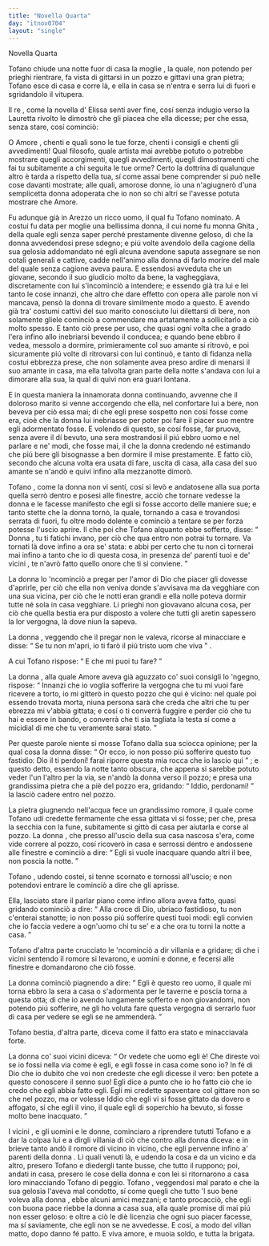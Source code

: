 ```yaml
---
title: "Novella Quarta"
day: "itnov0704"
layout: "single"
---
```

<html>
 <head>
 </head>
 <body>
  <div id="nov0704" type="novella" who="lauretta">
   <head>
    Novella Quarta
   </head>
   <argument>
    <p>
     <milestone id="p07040001"/>
     <name persref="tofano" type="person">
      Tofano
     </name>
     chiude una notte fuor di casa la
     <name persref="ghita" type="person">
      moglie
     </name>
     , la quale, non potendo per prieghi rientrare, fa vista di gittarsi in un pozzo e gittavi una gran pietra;
     <name persref="tofano" type="person">
      Tofano
     </name>
     esce di casa e corre l&agrave;, e ella in casa se n'entra e serra lui di fuori e sgridandolo il vitupera.
    </p>
   </argument>
   <div3 type="commentary" who="author">
    <p>
     <milestone id="p07040002"/>
     <name persref="dioneo" type="person">
      Il re
     </name>
     , come la novella d'
     <name persref="elissa" type="person">
      Elissa
     </name>
     sent&iacute; aver fine, cos&iacute; senza indugio verso la
     <name persref="lauretta" type="person">
      Lauretta
     </name>
     rivolto le dimostr&ograve; che gli piacea che ella dicesse; per che essa, senza stare, cos&iacute; cominci&ograve;:
    </p>
   </div3>
   <div3 type="commentary" who="lauretta">
    <p>
     <milestone id="p07040003"/>
     O
     <name persref="amore" type="person">
      Amore
     </name>
     , chenti e quali sono le tue forze, chenti i consigli e chenti gli avvedimenti! Qual filosofo, quale artista mai avrebbe potuto o potrebbe mostrare quegli accorgimenti, quegli avvedimenti, quegli dimostramenti che fai tu subitamente a chi seguita le tue orme?
     <milestone id="p07040004"/>
     Certo la dottrina di qualunque altro &egrave; tarda a rispetto della tua, s&iacute; come assai bene comprender si pu&ograve; nelle cose davanti mostrate; alle quali, amorose donne, io una n'agiugner&ograve; d'una semplicetta donna adoperata che io non so chi altri se l'avesse potuta mostrare che Amore.
    </p>
   </div3>
   <p>
    <milestone id="p07040005"/>
    Fu adunque gi&agrave; in
    <name placeref="arezzo" type="place">
     Arezzo
    </name>
    un ricco uomo, il qual fu
    <name persref="tofano" type="person">
     Tofano
    </name>
    nominato. A costui fu data per moglie una bellissima donna, il cui nome fu monna
    <name persref="ghita" type="person">
     Ghita
    </name>
    , della quale egli senza saper perch&eacute; prestamente divenne geloso, di che
    <name persref="ghita" type="person">
     la donna
    </name>
    avvedendosi prese sdegno; e pi&uacute; volte avendolo della cagione della sua gelosia addomandato n&eacute; egli alcuna avendone saputa assegnare se non cotali generali e cattive, cadde nell'animo alla
    <name persref="ghita" type="person">
     donna
    </name>
    di farlo morire del male del quale senza cagione aveva paura.
    <milestone id="p07040006"/>
    E essendosi avveduta che un giovane, secondo il suo giudicio molto da bene, la vagheggiava, discretamente con lui s'incominci&ograve; a intendere; e essendo gi&agrave; tra lui e lei tanto le cose innanzi, che altro che dare effetto con opera alle parole non vi mancava, pens&ograve;
    <name persref="ghita" type="person">
     la donna
    </name>
    di trovare similmente modo a questo.
    <milestone id="p07040007"/>
    E avendo gi&agrave; tra' costumi cattivi del suo
    <name persref="tofano" type="person">
     marito
    </name>
    conosciuto lui dilettarsi di bere, non solamente gliele cominci&ograve; a commendare ma artatamente a sollicitarlo a ci&ograve; molto spesso.
    <milestone id="p07040008"/>
    E tanto ci&ograve; prese per uso, che quasi ogni volta che a grado l'era infino allo inebriarsi bevendo il conducea; e quando bene ebbro il vedea, messolo a dormire, primieramente col suo amante si ritrov&ograve;, e poi sicuramente pi&uacute; volte di ritrovarsi con lui continu&ograve;, e tanto di fidanza nella costui ebbrezza prese, che non solamente avea preso ardire di menarsi il suo amante in casa, ma ella talvolta gran parte della notte s'andava con lui a dimorare alla sua, la qual di quivi non era guari lontana.
   </p>
   <p>
    <milestone id="p07040009"/>
    E in questa maniera la innamorata
    <name persref="ghita" type="person">
     donna
    </name>
    continuando, avvenne che il doloroso
    <name persref="tofano" type="person">
     marito
    </name>
    si venne accorgendo che ella, nel confortare lui a bere, non beveva per ci&ograve; essa mai; di che egli prese sospetto non cos&iacute; fosse come era, cio&egrave; che
    <name persref="ghita" type="person">
     la donna
    </name>
    lui inebriasse per poter poi fare il piacer suo mentre egli adormentato fosse.
    <milestone id="p07040010"/>
    E volendo di questo, se cos&iacute; fosse, far pruova, senza avere il d&iacute; bevuto, una sera mostrandosi il pi&uacute; ebbro uomo e nel parlare e ne' modi, che fosse mai, il che
    <name persref="ghita" type="person">
     la donna
    </name>
    credendo n&eacute; estimando che pi&uacute; bere gli bisognasse a ben dormire il mise prestamente. E fatto ci&ograve;, secondo che alcuna volta era usata di fare, uscita di casa, alla casa del suo amante se n'and&ograve; e quivi infino alla mezzanotte dimor&ograve;.
   </p>
   <p>
    <milestone id="p07040011"/>
    <name persref="tofano" type="person">
     Tofano
    </name>
    , come
    <name persref="ghita" type="person">
     la donna
    </name>
    non vi sent&iacute;, cos&iacute; si lev&ograve; e andatosene alla sua porta quella serr&ograve; dentro e posesi alle finestre, acci&ograve; che tornare vedesse
    <name persref="ghita" type="person">
     la donna
    </name>
    e le facesse manifesto che egli si fosse accorto delle maniere sue; e tanto stette che
    <name persref="ghita" type="person">
     la donna
    </name>
    torn&ograve;, la quale, tornando a casa e trovandosi serrata di fuori, fu oltre modo dolente e cominci&ograve; a tentare se per forza potesse l'uscio aprire.
    <milestone id="p07040012"/>
    Il che poi che
    <name persref="tofano" type="person">
     Tofano
    </name>
    alquanto ebbe sofferto, disse:
    <q direct="unspecified" who="tofano">
     <name persref="ghita" type="person">
      Donna
     </name>
     , tu ti fatichi invano, per ci&ograve; che qua entro non potrai tu tornare. Va tornati l&agrave; dove infino a ora se' stata: e abbi per certo che tu non ci tornerai mai infino a tanto che io di questa cosa, in presenza de'
     <name persref="parenti-0704" type="person">
      parenti
     </name>
     tuoi e de'
     <name persref="vicini-0704" type="person">
      vicini
     </name>
     , te n'avr&ograve; fatto quello onore che ti si conviene.
    </q>
   </p>
   <p>
    <milestone id="p07040013"/>
    <name persref="ghita" type="person">
     La donna
    </name>
    lo 'ncominci&ograve; a pregar per l'amor di Dio che piacer gli dovesse d'aprirle, per ci&ograve; che ella non veniva donde s'avvisava ma da vegghiare con una sua vicina, per ci&ograve; che le notti eran grandi e ella nolle poteva dormir tutte n&eacute; sola in casa vegghiare. Li prieghi non giovavano alcuna cosa, per ci&ograve; che quella bestia era pur disposto a volere che tutti gli aretin sapessero la lor vergogna, l&agrave; dove niun la sapeva.
   </p>
   <p>
    <milestone id="p07040014"/>
    <name persref="ghita" type="person">
     La donna
    </name>
    , veggendo che il pregar non le valeva, ricorse al minacciare e disse:
    <q direct="unspecified" who="ghita">
     Se tu non m'apri, io ti far&ograve; il pi&uacute; tristo uom che viva
    </q>
    .
   </p>
   <p>
    <milestone id="p07040015"/>
    A cui
    <name persref="tofano" type="person">
     Tofano
    </name>
    rispose:
    <q direct="unspecified" who="tofano">
     E che mi puoi tu fare?
    </q>
   </p>
   <p>
    <milestone id="p07040016"/>
    <name persref="ghita" type="person">
     La donna
    </name>
    , alla quale
    <name persref="amore" type="person">
     Amore
    </name>
    aveva gi&agrave; aguzzato co' suoi consigli lo 'ngegno, rispose:
    <q direct="unspecified" who="ghita">
     Innanzi che io voglia sofferire la vergogna che tu mi vuoi fare ricevere a torto, io mi gitter&ograve; in questo pozzo che qui &egrave; vicino: nel quale poi essendo trovata morta, niuna persona sar&agrave; che creda che altri che tu per ebrezza mi v'abbia gittata; e cos&iacute; o ti converr&agrave; fuggire e perder ci&ograve; che tu hai e essere in bando, o converr&agrave; che ti sia tagliata la testa s&iacute; come a micidial di me che tu veramente sarai stato.
    </q>
   </p>
   <p>
    <milestone id="p07040017"/>
    Per queste parole niente si mosse
    <name persref="tofano" type="person">
     Tofano
    </name>
    dalla sua sciocca opinione; per la qual cosa
    <name persref="ghita" type="person">
     la donna
    </name>
    disse:
    <q direct="unspecified" who="ghita">
     Or ecco, io non posso pi&uacute; sofferire questo tuo fastidio: Dio il ti perdoni! farai riporre questa mia rocca che io lascio qui
    </q>
    ;
    <milestone id="p07040018"/>
    e questo detto, essendo la notte tanto obscura, che appena si sarebbe potuto veder l'un l'altro per la via, se n'and&ograve;
    <name persref="ghita" type="person">
     la donna
    </name>
    verso il pozzo; e presa una grandissima pietra che a pi&egrave; del pozzo era, gridando:
    <q direct="unspecified" who="ghita">
     Iddio, perdonami!
    </q>
    la lasci&ograve; cadere entro nel pozzo.
   </p>
   <p>
    <milestone id="p07040019"/>
    La pietra giugnendo nell'acqua fece un grandissimo romore, il quale come
    <name persref="tofano" type="person">
     Tofano
    </name>
    ud&iacute; credette fermamente che essa gittata vi si fosse; per che, presa la secchia con la fune, subitamente si gitt&ograve; di casa per aiutarla e corse al pozzo.
    <milestone id="p07040020"/>
    <name persref="ghita" type="person">
     La donna
    </name>
    , che presso all'uscio della sua casa nascosa s'era, come vide correre al pozzo, cos&iacute; ricover&ograve; in casa e serrossi dentro e andossene alle finestre e cominci&ograve; a dire:
    <q direct="unspecified" who="ghita">
     Egli si vuole inacquare quando altri il bee, non poscia la notte.
    </q>
   </p>
   <p>
    <milestone id="p07040021"/>
    <name persref="tofano" type="person">
     Tofano
    </name>
    , udendo costei, si tenne scornato e tornossi all'uscio; e non potendovi entrare le cominci&ograve; a dire che gli aprisse.
   </p>
   <p>
    <milestone id="p07040022"/>
    Ella, lasciato stare il parlar piano come infino allora aveva fatto, quasi gridando cominci&ograve; a dire:
    <q direct="unspecified" who="ghita">
     Alla croce di Dio, ubriaco fastidioso, tu non c'enterai stanotte; io non posso pi&uacute; sofferire questi tuoi modi: egli convien che io faccia vedere a ogn'uomo chi tu se' e a che ora tu torni la notte a casa.
    </q>
   </p>
   <p>
    <milestone id="p07040023"/>
    <name persref="tofano" type="person">
     Tofano
    </name>
    d'altra parte crucciato le 'ncominci&ograve; a dir villania e a gridare; di che
    <name persref="vicini-0704" type="person">
     i vicini
    </name>
    sentendo il romore si levarono, e uomini e donne, e fecersi alle finestre e domandarono che ci&ograve; fosse.
   </p>
   <p>
    <milestone id="p07040024"/>
    <name persref="ghita" type="person">
     La donna
    </name>
    cominci&ograve; piagnendo a dire:
    <q direct="unspecified" who="ghita">
     Egli &egrave; questo reo uomo, il quale mi torna ebbro la sera a casa o s'adormenta per le taverne e poscia torna a questa otta; di che io avendo lungamente sofferto e non giovandomi, non potendo pi&uacute; sofferire, ne gli ho voluta fare questa vergogna di serrarlo fuor di casa per vedere se egli se ne ammender&agrave;.
    </q>
   </p>
   <p>
    <milestone id="p07040025"/>
    <name persref="tofano" type="person">
     Tofano
    </name>
    bestia, d'altra parte, diceva come il fatto era stato e minacciavala forte.
   </p>
   <p>
    <milestone id="p07040026"/>
    <name persref="ghita" type="person">
     La donna
    </name>
    co' suoi
    <name persref="vicini-0704" type="person">
     vicini
    </name>
    diceva:
    <q direct="unspecified" who="ghita">
     Or vedete che uomo egli &egrave;! Che direste voi se io fossi nella via come &egrave; egli, e egli fosse in casa come sono io? In f&eacute; di Dio che io dubito che voi non credeste che egli dicesse il vero: ben potete a questo conoscere il senno suo! Egli dice a punto che io ho fatto ci&ograve; che io credo che egli abbia fatto egli.
     <milestone id="p07040027"/>
     Egli mi credette spaventare col gittare non so che nel pozzo, ma or volesse Iddio che egli vi si fosse gittato da dovero e affogato, s&iacute; che egli il vino, il quale egli di soperchio ha bevuto, si fosse molto bene inacquato.
    </q>
   </p>
   <p>
    <milestone id="p07040028"/>
    <name persref="vicini-0704" type="person">
     I vicini
    </name>
    , e gli uomini e le donne, cominciaro a riprendere tututti
    <name persref="tofano" type="person">
     Tofano
    </name>
    e a dar la colpaa lui e a dirgli villania di ci&ograve; che contro alla
    <name persref="ghita" type="person">
     donna
    </name>
    diceva: e in brieve tanto and&ograve; il romore di vicino in vicino, che egli pervenne infino a'
    <name persref="parenti-0704" type="person">
     parenti
    </name>
    della
    <name persref="ghita" type="person">
     donna
    </name>
    .
    <milestone id="p07040029"/>
    Li quali venuti l&agrave;, e udendo la cosa e da un vicino e da altro, presero
    <name persref="tofano" type="person">
     Tofano
    </name>
    e diedergli tante busse, che tutto il ruppono; poi, andati in casa, presero le cose della
    <name persref="ghita" type="person">
     donna
    </name>
    e con lei si ritornarono a casa loro minacciando
    <name persref="tofano" type="person">
     Tofano
    </name>
    di peggio.
    <milestone id="p07040030"/>
    <name persref="tofano" type="person">
     Tofano
    </name>
    , veggendosi mal parato e che la sua gelosia l'aveva mal condotto, s&iacute; come quegli che tutto 'l suo bene voleva alla
    <name persref="ghita" type="person">
     donna
    </name>
    , ebbe alcuni amici mezzani; e tanto procacci&ograve;, che egli con buona pace riebbe
    <name persref="ghita" type="person">
     la donna
    </name>
    a casa sua, alla quale promise di mai pi&uacute; non esser geloso: e oltre a ci&ograve; le di&egrave; licenzia che ogni suo piacer facesse, ma s&iacute; saviamente, che egli non se ne avvedesse.
    <milestone id="p07040031"/>
    E cos&iacute;, a modo del villan matto, dopo danno f&eacute; patto. E viva amore, e muoia soldo, e tutta la brigata.
   </p>
  </div>
 </body>
</html>